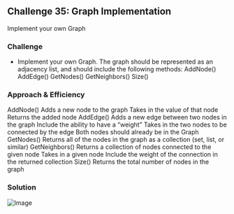 ## Challenge 35: Graph Implementation
Implement your own Graph

### Challenge
- Implement your own Graph. The graph should be represented as an adjacency list, and should include the following methods:
AddNode()
AddEdge()
GetNodes()
GetNeighbors()
Size()


### Approach & Efficiency

AddNode()
Adds a new node to the graph
Takes in the value of that node
Returns the added node
AddEdge()
Adds a new edge between two nodes in the graph
Include the ability to have a “weight”
Takes in the two nodes to be connected by the edge
Both nodes should already be in the Graph
GetNodes()
Returns all of the nodes in the graph as a collection (set, list, or similar)
GetNeighbors()
Returns a collection of nodes connected to the given node
Takes in a given node
Include the weight of the connection in the returned collection
Size()
Returns the total number of nodes in the graph


### Solution
![Image](../../assets/CC35.jpg)